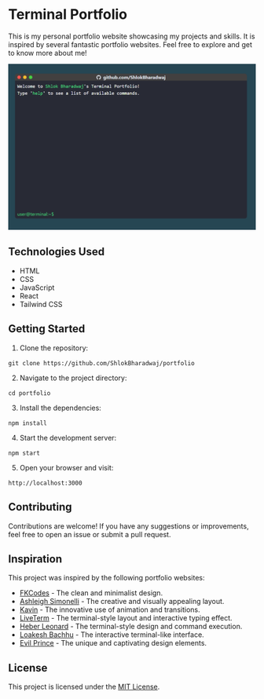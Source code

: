 # Terminal Portfolio


This is my personal portfolio website showcasing my projects and skills. It is inspired by several fantastic portfolio websites. Feel free to explore and get to know more about me!

![Portfolio Screenshot](./src/assets/terminal-portfolio.png)
## Technologies Used

- HTML
- CSS
- JavaScript
- React
- Tailwind CSS

## Getting Started

1. Clone the repository: 
```
git clone https://github.com/ShlokBharadwaj/portfolio
```
2. Navigate to the project directory: 
```
cd portfolio
```
3. Install the dependencies: 
```
npm install
```
4. Start the development server: 
```
npm start
```
5. Open your browser and visit: 
```
http://localhost:3000
```

## Contributing

Contributions are welcome! If you have any suggestions or improvements, feel free to open an issue or submit a pull request.

## Inspiration

This project was inspired by the following portfolio websites:

- [FKCodes](https://fkcodes.com/) - The clean and minimalist design.
- [Ashleigh Simonelli](https://ashleighsimonelli.co.uk/) - The creative and visually appealing layout.
- [Kavin](https://www.kavin.me/) - The innovative use of animation and transitions.
- [LiveTerm](https://liveterm-2ox2y7g8c-cveinnt.vercel.app/) - The terminal-style layout and interactive typing effect.
- [Heber Leonard](https://heberleonard2.github.io/terminal-style-portfolio-page/) - The terminal-style design and command execution.
- [Loakesh Bachhu](https://loakeshbachhu.github.io/) - The interactive terminal-like interface.
- [Evil Prince](https://evilprince2009.netlify.app/) - The unique and captivating design elements.

## License

This project is licensed under the [MIT License](LICENSE).
